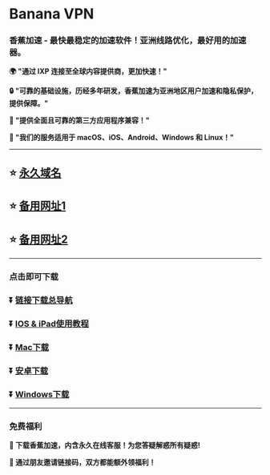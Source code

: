 # Banana VPN
### 香蕉加速  -  最快最稳定的加速软件！亚洲线路优化，最好用的加速器。

**:earth_africa: "通过 IXP 连接至全球内容提供商，更加快速！"**

**:lock: "可靠的基础设施，历经多年研发，香蕉加速为亚洲地区用户加速和隐私保护，提供保障。"**

**:rocket: "提供全面且可靠的第三方应用程序兼容！"**

**:man: "我们的服务适用于 macOS、iOS、Android、Windows 和 Linux！"**

---

## :star: [永久域名](http://banana-fast.com/)
## :star: [备用网址1](http://b.papaya01.com/)
## :star: [备用网址2](https://bhk01.bananapro.club/)

---
### 点击即可下载
### :arrow_double_down: [链接下载总导航](https://go.milai.org/)
### :arrow_double_down: [IOS & iPad使用教程](https://banana-speed01.com/user/tutorial?os=ios&client=shadowrocket)
### :arrow_double_down: [Mac下载](https://app-down.dolink.live/bmac/banana20240405.dmg)
### :arrow_double_down: [安卓下载](https://app-down.dolink.live/bapk/banana_610_google.apk)
### :arrow_double_down: [Windows下载](https://app-down.dolink.live/bwin/banana_20240405_winia32.zip)

---
### 免费福利
**:gift: 下载香蕉加速，内含永久在线客服！为您答疑解惑所有疑惑!**

**:gift: 通过朋友邀请链接码，双方都能额外领福利！**
